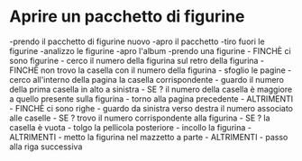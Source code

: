 # Aprire un pacchetto di figurine

-prendo il pacchetto di figurine nuovo
-apro il pacchetto
-tiro fuori le figurine
-analizzo le figurine
-apro l'album
-prendo una figurine
    - FINCHÈ ci sono figurine
        - cerco il numero della figurina sul retro della figurina
        - FINCHÈ non trovo la casella con il numero della figurina
            - sfoglio le pagine 
            - cerco all'interno della pagina la casella corrispondente
            - guardo il numero della prima casella in alto a sinistra
                - SE ? il numero della casella è maggiore a quello presente sulla figurina
                    - torno alla pagina precedente
                - ALTRIMENTI 
                    - FINCHÈ ci sono righe
                        - guardo da sinistra verso destra il numero associato alle caselle
                            - SE ? trovo il numero corrispondente alla figurina
                                - SE ? la casella è vuota
                                    - tolgo la pellicola posteriore
                                    - incollo la figurina
                                - ALTRIMENTI 
                                    - metto la figurina nel mazzetto a parte
                            - ALTRIMENTI 
                                - passo alla riga successiva